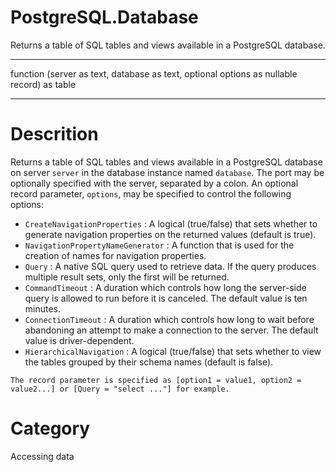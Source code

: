 ﻿# PostgreSQL.Database
Returns a table of SQL tables and views available in a PostgreSQL database.
***
function (server as text, database as text, optional options as nullable record) as table
***
# Descrition 
Returns a table of SQL tables and views available in a PostgreSQL database on server <code>server</code> in the database instance named <code>database</code>. The port may be optionally specified with the server, separated by a colon. An optional record parameter, <code>options</code>, may be specified to control the following options:
    <ul>
<li><code>CreateNavigationProperties</code> : A logical (true/false) that sets whether to generate navigation properties on the returned values (default is true).</li>
<li><code>NavigationPropertyNameGenerator</code> : A function that is used for the creation of names for navigation properties.</li>
<li><code>Query</code> : A native SQL query used to retrieve data. If the query produces multiple result sets, only the first will be returned.</li>
<li><code>CommandTimeout</code> : A duration which controls how long the server-side query is allowed to run before it is canceled. The default value is ten minutes.</li>
<li><code>ConnectionTimeout</code> : A duration which controls how long to wait before abandoning an attempt to make a connection to the server. The default value is driver-dependent.</li>
<li><code>HierarchicalNavigation</code> : A logical (true/false) that sets whether to view the tables grouped by their schema names (default is false).</li>
</ul>

    The record parameter is specified as [option1 = value1, option2 = value2...] or [Query = "select ..."] for example.
    
# Category 
Accessing data

